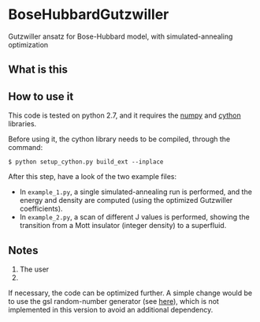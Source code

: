 # BoseHubbardGutzwiller
Gutzwiller ansatz for Bose-Hubbard model, with simulated-annealing optimization

## What is this

## How to use it
This code is tested on python 2.7, and it requires the
[numpy](http://www.numpy.org/) and [cython](http://cython.org/) libraries.

Before using it, the cython library needs to be compiled, through the command:

    $ python setup_cython.py build_ext --inplace

After this step, have a look of the two example files:
+ In `example_1.py`, a single simulated-annealing run is performed, and the energy and density are computed (using the optimized Gutzwiller coefficients).
+ In `example_2.py`, a scan of different J values is performed, showing the transition from a Mott insulator (integer density) to a superfluid.

## Notes
1. The user 
2. 
If necessary, the code can be optimized further.
A simple change would be to use the gsl random-number generator (see <a href="http://pyinsci.blogspot.it/2010/12/efficcient-mcmc-in-python.html">here</a>), which is not implemented in this version to avoid an additional dependency.
